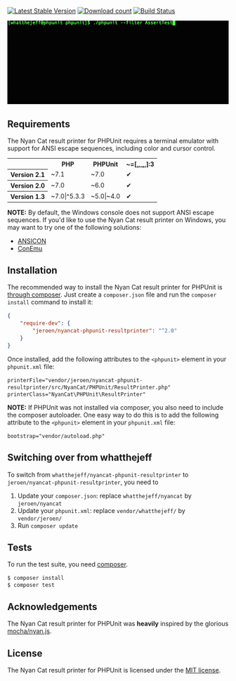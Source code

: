 [![Latest Stable Version](https://poser.pugx.org/jeroen/nyancat-phpunit-resultprinter/version.png)](https://packagist.org/packages/jeroen/nyancat-phpunit-resultprinter)
[![Download count](https://poser.pugx.org/jeroen/nyancat-phpunit-resultprinter/d/total.png)](https://packagist.org/packages/jeroen/nyancat-phpunit-resultprinter)
[![Build Status](https://travis-ci.org/JeroenDeDauw/nyancat-phpunit-resultprinter.svg?branch=master)](https://travis-ci.org/JeroenDeDauw/nyancat-phpunit-resultprinter)

<p><img alt="Video of the Nyan Cat result printer for PHPUnit" src="https://github.com/JeroenDeDauw/nyancat-phpunit-resultprinter/raw/master/nyan.gif"></p>

## Requirements

The Nyan Cat result printer for PHPUnit requires a terminal emulator with support
for ANSI escape sequences, including color and cursor control.

<table>
	<tr>
		<th></th>
		<th>PHP</th>
		<th>PHPUnit</th>
		<th>~=[,,_,,]:3</th>
	</tr>
	<tr>
		<th>Version 2.1</th>
		<td>~7.1</td>
		<td>~7.0</td>
		<td>✔</td>
	</tr>
	<tr>
		<th>Version 2.0</th>
		<td>~7.0</td>
		<td>~6.0</td>
		<td>✔</td>
	</tr>
	<tr>
		<th>Version 1.3</th>
		<td>~7.0|^5.3.3</td>
		<td>~5.0|~4.0</td>
		<td>✔</td>
	</tr>
</table>

**NOTE:** By default, the Windows console does not support ANSI escape
sequences. If you'd like to use the Nyan Cat result printer on Windows, you
may want to try one of the following solutions:

 * [ANSICON](https://github.com/adoxa/ansicon)
 * [ConEmu](https://github.com/Maximus5/ConEmu)

## Installation

The recommended way to install the Nyan Cat result printer for PHPUnit is
[through composer](http://getcomposer.org). Just create a `composer.json` file
and run the `composer install` command to install it:

~~~json
{
    "require-dev": {
        "jeroen/nyancat-phpunit-resultprinter": "^2.0"
    }
}
~~~

Once installed, add the following attributes to the `<phpunit>` element in your
`phpunit.xml` file:

    printerFile="vendor/jeroen/nyancat-phpunit-resultprinter/src/NyanCat/PHPUnit/ResultPrinter.php"
    printerClass="NyanCat\PHPUnit\ResultPrinter"

**NOTE:** If PHPUnit was not installed via composer, you also need to include
the composer autoloader. One easy way to do this is to add the following
attribute to the `<phpunit>` element in your `phpunit.xml` file:

    bootstrap="vendor/autoload.php"

## Switching over from whatthejeff

To switch from `whatthejeff/nyancat-phpunit-resultprinter` to `jeroen/nyancat-phpunit-resultprinter`,
you need to

1. Update your `composer.json`: replace `whatthejeff/nyancat` by `jeroen/nyancat`
2. Update your `phpunit.xml`: replace `vendor/whatthejeff/` by `vendor/jeroen/`
3. Run `composer update`

## Tests

To run the test suite, you need [composer](http://getcomposer.org).

    $ composer install
    $ composer test

## Acknowledgements

The Nyan Cat result printer for PHPUnit was __heavily__ inspired by the
glorious [mocha/nyan.js](https://github.com/visionmedia/mocha/blob/master/lib/reporters/nyan.js).

## License

The Nyan Cat result printer for PHPUnit is licensed under the [MIT license](LICENSE).
